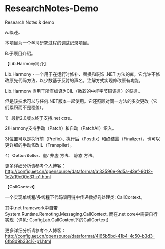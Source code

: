 # ResearchNotes-Demo
Research Notes &amp; demo

A.概述。

本项目为一个学习研究过程的调试记录项目。

B.子项目介绍。

【Lib.Harmony简介】

Lib.Harmony - 一个用于在运行时修补、替换和装饰 .NET 方法的库。它允许不修改原先代码方法，以少数基于反射的声名，注解方式实现修改原有功能。

Lib.Harmony 适用于所有编译为CIL（微软的中间字节码语言）的语言。

但是该技术可以与任何.NET版本一起使用。它还照顾对同一方法的多次更改（它们累积而不是覆盖）。

1）最新2.0版本终于支持.net core。

2)Harmony支持手动（Patch）和自动（PatchAll）织入。

3)位置可以是执行前（Prefix）、执行后（Postfix）和终结嚣（Finalizer），也可以更详细的手动修改IL（Transpiler）。

4）Getter/Setter、虚/ 非虚 方法、 静态 方法。

更多详细分析请参考个人博客：http://config.net.cn/opensource/dataformat/a133596e-9d5a-43ef-9012-1e2a19c00e33-p1.html

【CallContext】

一个实现单线程/多线程下代码调用链中传递数据的处理类: CallContext。   

其中.net framework中自带 System.Runtime.Remoting.Messaging.CallContext,  而在.net core中需要自行实现（详见: ConfigLab.CallContext下的CallContext)

更多详细分析请参考个人博客：http://config.net.cn/opensource/dataformat/4165b5bd-41b4-4c50-b3d3-6fb8d9b33c16-p1.html
